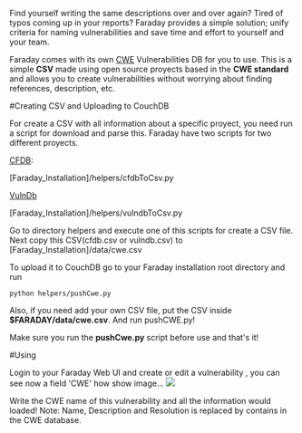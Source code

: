 Find yourself writing the same descriptions over and over again? Tired of typos coming up in your reports? Faraday provides a simple solution; unify criteria for naming vulnerabilities and save time and effort to yourself and your team.

Faraday comes with its own [CWE](https://cwe.mitre.org/) Vulnerabilities DB for you to use. This is a simple **CSV** made using open source proyects based in the **CWE standard** and allows you to create vulnerabilities without worrying about finding references, description, etc.

#Creating CSV and Uploading to CouchDB

For create a CSV with all information about a specific proyect, you need run a script for download and parse this.
Faraday have two scripts for two different proyects.

[CFDB](https://github.com/mubix/cfdb):

[Faraday_Installation]/helpers/cfdbToCsv.py

[VulnDb](https://github.com/vulndb/data)

[Faraday_Installation]/helpers/vulndbToCsv.py

Go to directory helpers and execute one of this scripts for create a CSV file.
Next copy this CSV(cfdb.csv or vulndb.csv) to [Faraday_Installation]/data/cwe.csv

To upload it to CouchDB go to your Faraday installation root directory and run 

```
python helpers/pushCwe.py
```

Also, if you need add your own CSV file, put the CSV inside **$FARADAY/data/cwe.csv**.
And run pushCWE.py!

Make sure you run the **pushCwe.py** script before use and that's it!

#Using

Login to your Faraday Web UI and create or edit a vulnerability , you can see now a field 'CWE' how show image...
![](https://raw.githubusercontent.com/wiki/infobyte/faraday/images/CweDb.png)

Write the CWE name of this vulnerability and all the information would loaded!
Note: Name, Description and Resolution is replaced by contains in the CWE database.